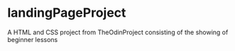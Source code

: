 # landingPageProject

A HTML and CSS project from TheOdinProject consisting of the showing of beginner lessons 
